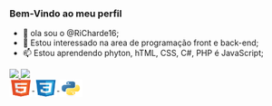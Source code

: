 ### Bem-Vindo ao meu perfil
- 👋 ola sou o @RiCharde16;
- 👀 Estou interessado na area de programação front e back-end;
- 📫 Estou aprendendo phyton, hTML, CSS, C#, PHP é JavaScript;

<div>
  <a href="https://github.com/RiCharde16">
  <img height="180em" src="https://github-readme-stats.vercel.app/api?username=RiCharde16&show_icons=true&theme=github_dark&include_all_commits=true&count_private=true"/>
  <img height="180em" src="https://github-readme-stats.vercel.app/api/top-langs/?username=RiCharde16&layout=compact&langs_count=7&theme=github_dark"/>
</div>
<img align="center" alt="Richard-HTML" height="30" width="40" src="https://raw.githubusercontent.com/devicons/devicon/master/icons/html5/html5-original.svg">
  <img align="center" alt="Richard-CSS" height="30" width="40" src="https://raw.githubusercontent.com/devicons/devicon/master/icons/css3/css3-original.svg">
  <img align="center" alt="Richard-Python" height="30" width="40" src="https://raw.githubusercontent.com/devicons/devicon/master/icons/python/python-original.svg">

